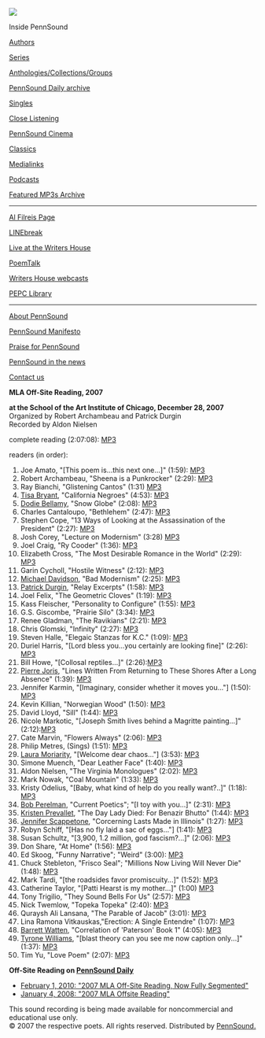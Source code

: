 ![](PennSound_flat.gif)

  

  
  

Inside PennSound

[Authors](authors.php)

[Series](series.php)

[Anthologies/Collections/Groups](anthologies.php)

[PennSound Daily archive](http://writing.upenn.edu/pennsound/daily)

[Singles](http://writing.upenn.edu/pennsound/singles)

[Close Listening](Close-Listening.php)

[PennSound Cinema](video.php)

[Classics](classics.php)

[Medialinks](http://writing.upenn.edu/wh/multimedia/medialinks/index.php)

[Podcasts](http://writing.upenn.edu/pennsound/podcasts.php)

[Featured MP3s Archive](featured-resources-archive.php)

------------------------------------------------------------------------

[Al Filreis Page](Filreis.html)

[LINEbreak](LINEbreak.html)

[Live at the Writers House](http://writing.upenn.edu/%7Ewh/involved/series/live/)

[PoemTalk](http://jacket2.org/content/poem-talk)

[Writers House webcasts](http://writing.upenn.edu/%7Ewh/webcasts/)

[PEPC
Library](http://writing.upenn.edu/pepc/contents.html)

------------------------------------------------------------------------

[About PennSound](http://writing.upenn.edu/pennsound/about.php)

[PennSound Manifesto](http://writing.upenn.edu/pennsound/manifesto.php)

<span class="quoted1">[Praise for PennSound](http://writing.upenn.edu/pennsound/praise.php)</span>

[PennSound in the news](http://writing.upenn.edu/pennsound/news)

[Contact us](mailto:pennsound@writing.upenn.edu)

  
  
  
  
**MLA Off-Site Reading, 2007**  
  
**at the School of the Art Institute of Chicago, December 28, 2007**  
Organized by Robert Archambeau and Patrick Durgin  
Recorded by Aldon Nielsen  
  
complete reading (2:07:08):
[MP3](http://media.sas.upenn.edu/pennsound/groups/MLA-Offsite-2007/MLA-Offsite-Reading_Chicago_12-28-07.mp3)  
  
readers (in order):  
  
1. Joe Amato, "\[This poem is...this next one...\]" (1:59): [MP3](http://media.sas.upenn.edu/pennsound/groups/MLA-Offsite-2007/MLA-Offsite-Reading_1_Amato-Joe_Chicago_12-28-07.mp3)  
2. Robert Archambeau, "Sheena is a Punkrocker" (2:29): [MP3](http://media.sas.upenn.edu/pennsound/groups/MLA-Offsite-2007/MLA-Offsite-Reading_2_Archambeau-Robert_Sheena-is-a-Punkrocker_Chicago_12-28-07.mp3)  
3. Ray Bianchi, "Glistening Cantos" (1:31) [MP3](http://media.sas.upenn.edu/pennsound/groups/MLA-Offsite-2007/MLA-Offsite-Reading_3_Bianchi-Ray_Glistening-Cantos_Chicago_12-28-07.mp3)  
4. [Tisa Bryant](http://writing.upenn.edu/pennsound/x/Bryant.php), "California Negroes" (4:53): [MP3](http://media.sas.upenn.edu/pennsound/groups/MLA-Offsite-2007/MLA-Offsite-Reading_4_Bryant-Tisa_California-Negroes_Chicago_12-28-07.mp3)  
5. [Dodie Bellamy](http://www.writing.upenn.edu/pennsound/x/Bellamy.php), "Snow Globe" (2:08): [MP3](http://media.sas.upenn.edu/pennsound/groups/MLA-Offsite-2007/MLA-Offsite-Reading_5_Bellamy-Dodie_Snow-Globe_Chicago_12-28-07.mp3)  
6. Charles Cantaloupo, "Bethlehem" (2:47): [MP3](http://media.sas.upenn.edu/pennsound/groups/MLA-Offsite-2007/MLA-Offsite-Reading_6_Cantaloupo-Charles_Bethlehem_12-28-07.mp3)  
7. Stephen Cope, "13 Ways of Looking at the Assassination of the President" (2:27): [MP3](http://media.sas.upenn.edu/pennsound/groups/MLA-Offsite-2007/MLA-Offsite-Reading_7_Cope-Stephen_13-Ways-of-Looking_Chicago_12-28-07.mp3)  
8. Josh Corey, "Lecture on Modernism" (3:28) [MP3](http://media.sas.upenn.edu/pennsound/groups/MLA-Offsite-2007/MLA-Offsite-Reading_8_Corey-Josh_Lecture-on-Modernism_12-28-07.mp3)  
9. Joel Craig, "Ry Cooder" (1:36): [MP3](http://media.sas.upenn.edu/pennsound/groups/MLA-Offsite-2007/MLA-Offsite-Reading_9_Craig-Joel_Ry-Cooder_Chicago_12-28-07.mp3)  
10. Elizabeth Cross, "The Most Desirable Romance in the World" (2:29): [MP3](http://media.sas.upenn.edu/pennsound/groups/MLA-Offsite-2007/MLA-Offsite-Reading_10_Cross-Elizabeth_The-Most-Desirable-Romance_12-28-07.mp3)  
11. Garin Cycholl, "Hostile Witness" (2:12): [MP3](http://media.sas.upenn.edu/pennsound/groups/MLA-Offsite-2007/MLA-Offsite-Reading_11_Cycholl-Garin_Hostile-Witness_Chicago_12-28-07.mp3)  
12. [Michael Davidson](http://writing.upenn.edu/pennsound/x/Davidson.php), "Bad Modernism" (2:25): [MP3](http://media.sas.upenn.edu/pennsound/groups/MLA-Offsite-2007/MLA-Offsite-Reading_12_Davidson-Michael_Bad-Modernism_Chicago_12-28-07.mp3)  
13. [Patrick Durgin](http://writing.upenn.edu/pennsound/x/Durgin.php), "Relay Excerpts" (1:58): [MP3](http://media.sas.upenn.edu/pennsound/groups/MLA-Offsite-2007/MLA-Offsite-Reading_13_Durgin-Patrick_Relay-Excerpts_Chicago_12-28-07.mp3)  
14. Joel Felix, "The Geometric Cloves" (1:19): [MP3](http://media.sas.upenn.edu/pennsound/groups/MLA-Offsite-2007/MLA-Offsite-Reading_14_Felix-Joel_The-Geometric-Cloves_Chicago_12-28-07.mp3)  
15. Kass Fleischer, "Personality to Configure" (1:55): [MP3](http://media.sas.upenn.edu/pennsound/groups/MLA-Offsite-2007/MLA-Offsite-Reading_15_Fleischer-Kass_Personality-to-Configure_Chicago_12-28-07.mp3)  
16. G.S. Giscombe, "Prairie Silo" (3:34): [MP3](http://media.sas.upenn.edu/pennsound/groups/MLA-Offsite-2007/MLA-Offsite-Reading_16_Giscombe-GS_Prairie-Stylo_Chicago_12-28-07.mp3)  
17. Renee Gladman, "The Ravikians" (2:21): [MP3](http://media.sas.upenn.edu/pennsound/groups/MLA-Offsite-2007/MLA-Offsite-Reading_17_Gladman-Renee_The-Ravikians_Chicago_12-28-07.mp3)  
18. Chris Glomski, "Infinity" (2:27): [MP3](http://media.sas.upenn.edu/pennsound/groups/MLA-Offsite-2007/MLA-Offsite-Reading_18_Glomski-Chris_Infinity_Chicago_12-28-2007.mp3)  
19. Steven Halle, "Elegaic Stanzas for K.C." (1:09): [MP3](http://media.sas.upenn.edu/pennsound/groups/MLA-Offsite-2007/MLA-Offsite-Reading_19_Halle-Steven_Elegiac-Stanzas_Chicago_12-28-07.mp3)  
20. Duriel Harris, "\[Lord bless you...you certainly are looking fine\]" (2:26): [MP3](http://media.sas.upenn.edu/pennsound/groups/MLA-Offsite-2007/MLA-Offsite-Reading_20_Harris-Duriel_Chicago_12-28-07.mp3)  
21. Bill Howe, "\[Collosal reptiles...\]" (2:26):[MP3](http://media.sas.upenn.edu/pennsound/groups/MLA-Offsite-2007/MLA-Offsite-Reading_21_Bill-Howe_Chicago_12-28-07.mp3)  
22. [Pierre Joris](http://writing.upenn.edu/pennsound/x/Joris.php), "Lines Written From Returning to These Shores After a Long Absence" (1:39): [MP3](http://media.sas.upenn.edu/pennsound/groups/MLA-Offsite-2007/MLA-Offsite-Reading_22_Joris-Pierre_Lines-Written_Chicago_12-28-07.mp3)  
23. Jennifer Karmin, "\[Imaginary, consider whether it moves you..."\] (1:50): [MP3](http://media.sas.upenn.edu/pennsound/groups/MLA-Offsite-2007/MLA-Offsite-Reading_23_Karmin-Jennifer_Chicago_12-28-07.mp3)  
24. Kevin Killian, "Norwegian Wood" (1:50): [MP3](http://media.sas.upenn.edu/pennsound/groups/MLA-Offsite-2007/MLA-Offsite-Reading_24_Killian-Kevin_Norwegian-Wood_Chicago_12-28-07.mp3)  
25. David Lloyd, "Sill" (1:44): [MP3](http://media.sas.upenn.edu/pennsound/groups/MLA-Offsite-2007/MLA-Offsite-Reading_25_Lloyd-David_Sill_Chicago_Decembe-28-07.mp3)  
26. Nicole Markotic, "\[Joseph Smith lives behind a Magritte painting...\]" (2:12):[MP3](http://media.sas.upenn.edu/pennsound/groups/MLA-Offsite-2007/MLA-Offsite-Reading_26_Markotic-Nicole_Chicago_12-28-07.mp3)  
27. Cate Marvin, "Flowers Always" (2:06): [MP3](http://media.sas.upenn.edu/pennsound/groups/MLA-Offsite-2007/MLA-Offsite-Reading_27_Marvin-Cate_Flowers-Always_Chicago_12-28-07.mp3)  
28. Philip Metres, (Sings) (1:51): [MP3](http://media.sas.upenn.edu/pennsound/groups/MLA-Offsite-2007/MLA-Offsite-Reading_28_Metres-Philip_Chicago_12-28-07.mp3)  
29. [Laura Moriarity](http://writing.upenn.edu/pennsound/x/Moriarty.php), "\[Welcome dear chaos..."\] (3:53): [MP3](http://media.sas.upenn.edu/pennsound/groups/MLA-Offsite-2007/MLA-Offsite-Reading_29_Moriarity-Laura_Chicago_12-28-07.mp3)  
30. Simone Muench, "Dear Leather Face" (1:40): [MP3](http://media.sas.upenn.edu/pennsound/groups/MLA-Offsite-2007/MLA-Offsite-Reading_30_Muench-Simone_Dear-Leather-Face_Chicago_12-28-07.mp3)  
31. Aldon Nielsen, "The Virginia Monologues" (2:02): [MP3](http://media.sas.upenn.edu/pennsound/groups/MLA-Offsite-2007/MLA-Offsite-Reading_31_Nielsen-Aldon_The-Virginia-Monologues_Chicago_12-28-07.mp3)  
32. Mark Nowak, "Coal Mountain" (1:33): [MP3](http://media.sas.upenn.edu/pennsound/groups/MLA-Offsite-2007/MLA-Offsite-Reading_32_Nowak-Mark_Coal-Mountain_Chicago_12-28-07.mp3)  
33. Kristy Odelius, "\[Baby, what kind of help do you really want?..\]" (1:18): [MP3](http://media.sas.upenn.edu/pennsound/groups/MLA-Offsite-2007/MLA-Offsite-Reading_33_Odelius-Krisy_Chicago_12-28-07.mp3)  
34. [Bob Perelman](http://writing.upenn.edu/pennsound/x/Perelman.php), "Current Poetics"; "\[I toy with you...\]" (2:31): [MP3](http://media.sas.upenn.edu/pennsound/groups/MLA-Offsite-2007/MLA-Offsite-Reading_34_Perelman-Bob_Chicago_12-28-07.mp3)  
35. [Kristen Prevallet](http://writing.upenn.edu/pennsound/x/Prevallet.html), "The Day Lady Died: For Benazir Bhutto" (1:44): [MP3](http://media.sas.upenn.edu/pennsound/groups/MLA-Offsite-2007/MLA-Offsite-Reading_35_Prevallet-Kristin_The-Day-Lady-Died_Chicago_12-28-07.mp3)  
36. [Jennifer Scappetone](http://writing.upenn.edu/pennsound/x/Scappettone.html), "Corcerning Lasts Made in Illinois" (1:27): [MP3](http://media.sas.upenn.edu/pennsound/groups/MLA-Offsite-2007/MLA-Offsite-Reading_36_Scappettone-Jennifer_Concerning-Lasts-Made_Chicago_12-28-07.mp3)  
37. Robyn Schiff, "\[Has no fly laid a sac of eggs..."\] (1:41): [MP3](http://media.sas.upenn.edu/pennsound/groups/MLA-Offsite-2007/MLA-Offsite-Reading_37_Schiff-Robyn_Chicago_12-28-07.mp3)  
38. Susan Schultz, "\[3,900, 1.2 million, god fascism?...\]" (2:06): [MP3](http://media.sas.upenn.edu/pennsound/groups/MLA-Offsite-2007/MLA-Offsite-Reading_38_Schultz-Susan_Chicago_12-28-07.mp3)  
39. Don Share, "At Home" (1:56): [MP3](http://media.sas.upenn.edu/pennsound/groups/MLA-Offsite-2007/MLA-Offsite-Reading_39_Share-Don_At-Home_Chicago_12-28-07.mp3)  
40. Ed Skoog, "Funny Narrative"; "Weird" (3:00): [MP3](http://media.sas.upenn.edu/pennsound/groups/MLA-Offsite-2007/MLA-Offsite-Reading_40_Skoog-Ed_Funny-narrative_Chicago_12-28-07.mp3)  
41. Chuck Stebleton, "Frisco Seal"; "Millions Now Living Will Never Die" (1:48): [MP3](http://media.sas.upenn.edu/pennsound/groups/MLA-Offsite-2007/MLA-Offsite-Reading_41_Stebleton-Chuck_Frisco-Seal_Millions-now-living_Chicago_12-28-07.mp3)  
42. Mark Tardi, "\[the roadsides favor promiscuity...\]" (1:52): [MP3](http://media.sas.upenn.edu/pennsound/groups/MLA-Offsite-2007/MLA-Offsite-Reading_42_Tardi-Mark_Chicago_12-28-07.mp3)  
43. Catherine Taylor, "\[Patti Hearst is my mother...\]" (1:00) [MP3](http://media.sas.upenn.edu/pennsound/groups/MLA-Offsite-2007/MLA-Offsite-Reading_43_Taylor-Catherine_Chicago_12-28-07.mp3)  
44. Tony Trigilio, "They Sound Bells For Us" (2:57): [MP3](http://media.sas.upenn.edu/pennsound/groups/MLA-Offsite-2007/MLA-Offsite-Reading_44_Trigilio-Tony_They-Sound-Bells_Chicago_12-28-07.mp3)  
45. Nick Twemlow, "Topeka Topeka" (2:40): [MP3](http://media.sas.upenn.edu/pennsound/groups/MLA-Offsite-2007/MLA-Offsite-Reading_45_Twemlow-Nick_Topeka-Topeka_Chicago_12-28-07.mp3)  
46. Quraysh Ali Lansana, "The Parable of Jacob" (3:01): [MP3](http://media.sas.upenn.edu/pennsound/groups/MLA-Offsite-2007/MLA-Offsite-Reading_46_Lansana-Quraysh-Ali_The-Parable-of-Jacob_Chicago_December-28-2007.mp3)  
47. Lina Ramona Vitkauskas,"Erection: A Single Entendre" (1:07): [MP3](http://media.sas.upenn.edu/pennsound/groups/MLA-Offsite-2007/MLA-Offsite-Reading_47_Vitkauskas-Lina-Ramona_Erection-a-Single-Entendre_Chicago_12-28-07.mp3)  
48. [Barrett Watten](http://writing.upenn.edu/pennsound/x/Watten.html), "Correlation of 'Paterson' Book 1" (4:05): [MP3](http://media.sas.upenn.edu/pennsound/groups/MLA-Offsite-2007/MLA-Offsite-Reading_48_Watten-Barret_Correlation-of-Paterson-Book-One_Chicago_12-28-07.mp3)  
49. [Tyrone Williams](http://writing.upenn.edu/pennsound/x/Williams-Tyrone.php), "\[blast theory can you see me now caption only...\]" (1:37): [MP3](http://media.sas.upenn.edu/pennsound/groups/MLA-Offsite-2007/MLA-Offsite-Reading_49_Williams-Tyrone_Chicago_12-28-07.mp3)  
50. Tim Yu, "Love Poem" (2:07): [MP3](http://media.sas.upenn.edu/pennsound/groups/MLA-Offsite-2007/MLA-Offsite-Reading_50_Yu-Tim_Love-Poem_Chicago_12-28-07.mp3)  
  
**Off-Site Reading on [PennSound Daily](http://writing.upenn.edu/pennsound/daily)**  

-   [February 1, 2010: "2007 MLA Off-Site Reading, Now Fully Segmented"](http://writing.upenn.edu/pennsound/daily/201002.php#1_13:09)
-   [January 4, 2008: "2007 MLA Offsite Reading"](http://writing.upenn.edu/pennsound/daily/200801.php#4_01:48)

  

This sound
recording is being made available for noncommercial and educational
use only.  
© 2007 the respective poets. All rights reserved. Distributed by [PennSound.](../index.html)
